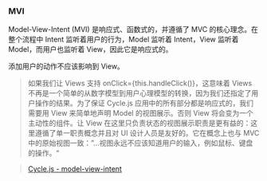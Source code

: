 

### MVI

Model-View-Intent (MVI) 是响应式、函数式的，并遵循了 MVC 的核心理念。在整个流程中 Intent 监听着用户的行为，Model 监听着 Intent，View 监听着 Model，而用户也监听着 View，因此它是响应式的。


添加用户的动作不应该影响到 View。

> 如果我们让 Views 支持 onClick={this.handleClick()}，这意味着 Views 不再是一个简单的从数字模型到用户心理模型的转换，因为我们还指定了用户操作的结果。为了保证 Cycle.js 应用中的所有部分都是响应式的，我们需要用 View 来简单地声明 Model 的视图展示。否则 View 将会变为一个主动性的组件。让 View 在这里只负责状态的视图展示职责是更有益的：这里遵循了单一职责概念并且对 UI 设计人员是友好的。它在概念上也与 MVC 中的原始视图一致：”…视图永远不应该知道用户的输入，例如鼠标、键盘的操作。“

> [Cycle.js - model-view-intent](http://cyclejs.cn/model-view-intent.html)